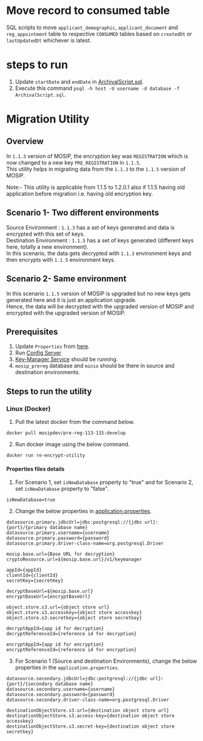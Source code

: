 # Move record to consumed table
SQL scripts to move `applicant_demographic`, `applicant_document` and `reg_appointment` table to respective `CONSUMED`
tables based on `createdDt` or `lastUpdatedDt` whichever is latest.

# steps to run
1. Update `startDate` and `endDate` in [ArchivalScript.sql](../db_scripts/ArchivalScript.sql).
2. Execute this command `psql -h host -U username -d database -f ArchivalScript.sql`.

# Migration Utility

## Overview
In `1.1.3` version of MOSIP, the encryption key was `REGISTRATION` which is now changed to a new key `PRE_REGISTRATION` in `1.1.5`. <br />
This utility helps in migrating data from the `1.1.3` to the `1.1.5` version of MOSIP.

Note:- This utility is applicable from 1.1.5 to 1.2.0.1 also if 1.1.5 having old application before migration i.e. having old encryption key.

## Scenario 1- Two different environments 

Source Environment :  `1.1.3` has a set of keys generated and data is encrypted with this set of keys. <br />
Destination Environment :  `1.1.5` has a set of keys generated (different keys here, totally a new environment). <br />
In this scenario, the data gets decrypted with `1.1.3` environment keys and then encrypts with `1.1.5` environment keys. <br />

## Scenario 2- Same environment 

In this scenario `1.1.5` version of MOSIP is upgraded but no new keys gets generated here and it is just an application upgrade. <br />
Hence, the data will be decrypted with the upgraded version of MOSIP and encrypted with the upgraded version of MOSIP. <br />

## Prerequisites
1. Update `Properties` from [here](https://github.com/mosip/mosip-config/blob/develop1-v3/pre-reg-113-115-application-default.properties).
2. Run [Config Server](https://oss.sonatype.org/service/local/repositories/snapshots/content/io/mosip/kernel/kernel-config-server/1.2.0-SNAPSHOT/kernel-config-server-1.2.0-20201016.134941-57.jar)
3. [Key-Manager Service](https://docs.mosip.io/1.2.0/modules/keymanager) should be running.
4. `mosip_prereg` database and `minio` should be there in source and destination environments.

## Steps to run the utility

### Linux (Docker) 

1. Pull the latest docker from the command below.

```
docker pull mosipdev/pre-reg-113-115:develop
```
2. Run docker image using the below command.
```
docker run re-encrypt-utility
```

#### Properties files details

1. For Scenario 1, set `isNewDatabase` property to "true" and for Scenario 2, set `isNewDatabase` property to "false".
```
isNewDatabase=true
```
2. Change the below properties in [application.properties](https://github.com/kameshsr/re-encrypt-utility/blob/master/src/main/resources/application.properties).

```
datasource.primary.jdbcUrl=jdbc:postgresql://{jdbc url}:{port}/{primary database name}
datasource.primary.username={username}
datasource.primary.password={password}
datasource.primary.driver-class-name=org.postgresql.Driver

mosip.base.url={Base URL for decryption}
cryptoResource.url=${mosip.base.url}/v1/keymanager

appId={appId}
clientId={clientId}
secretKey={secretKey}

decryptBaseUrl=${mosip.base.url}
encryptBaseUrl={encryptBaseUrl}

object.store.s3.url={object store url}
object.store.s3.accesskey={object store accesskey}
object.store.s3.secretkey={object store secretkey}

decryptAppId={app id for decryption}
decryptReferenceId={reference id for decryption}

encryptAppId={app id for encryption}
encryptReferenceId={reference id for encryption}

```

3. For Scenario 1 (Source and destination Environments), change the below properties in the `application.properties`.
```
datasource.secondary.jdbcUrl=jdbc:postgresql://{jdbc url}:{port}/{secondary database name}
datasource.secondary.username={username}
datasource.secondary.password={password}
datasource.secondary.driver-class-name=org.postgresql.Driver

destinationObjectStore.s3.url={destination object store url}
destinationObjectStore.s3.access-key={destination object store accesskey}
destinationObjectStore.s3.secret-key={destination object store secretkey}
```
